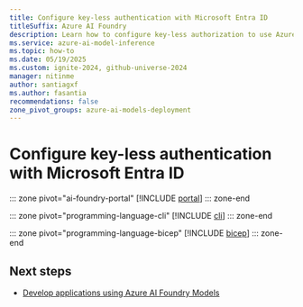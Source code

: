 ```yaml
---
title: Configure key-less authentication with Microsoft Entra ID
titleSuffix: Azure AI Foundry
description: Learn how to configure key-less authorization to use Azure AI Foundry Models with Microsoft Entra ID.
ms.service: azure-ai-model-inference
ms.topic: how-to
ms.date: 05/19/2025
ms.custom: ignite-2024, github-universe-2024
manager: nitinme
author: santiagxf
ms.author: fasantia 
recommendations: false
zone_pivot_groups: azure-ai-models-deployment
---
```


# Configure key-less authentication with Microsoft Entra ID

::: zone pivot="ai-foundry-portal"
[!INCLUDE [portal](../includes/configure-entra-id/portal.md)]
::: zone-end

::: zone pivot="programming-language-cli"
[!INCLUDE [cli](../includes/configure-entra-id/cli.md)]
::: zone-end

::: zone pivot="programming-language-bicep"
[!INCLUDE [bicep](../includes/configure-entra-id/bicep.md)]
::: zone-end

## Next steps

* [Develop applications using Azure AI Foundry Models](../supported-languages.md)